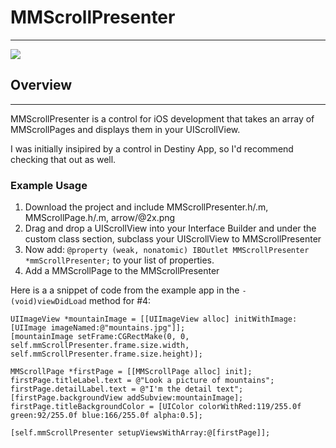 # MMScrollPresenter
---

![](file:///Users/mmalleo/Desktop/Personal%20Projects/MMScrollPresenter/mmScrollPresenterGif.gif)

## Overview
---
MMScrollPresenter is a control for iOS development that takes an array of MMScrollPages and displays them in your UIScrollView. 

I was initially insipired by a control in Destiny App, so I'd recommend checking that out as well.

### Example Usage

1. Download the project and include MMScrollPresenter.h/.m, MMScrollPage.h/.m, arrow/@2x.png
2. Drag and drop a UIScrollView into your Interface Builder and under the custom class section, subclass your UIScrollView to MMScrollPresenter
3. Now add: `@property (weak, nonatomic) IBOutlet MMScrollPresenter *mmScrollPresenter;` to your list of properties.
4. Add a MMScrollPage to the MMScrollPresenter

Here is a a snippet of code from the example app in the `- (void)viewDidLoad` method for #4:
	
	UIImageView *mountainImage = [[UIImageView alloc] initWithImage:[UIImage imageNamed:@"mountains.jpg"]];
    [mountainImage setFrame:CGRectMake(0, 0, self.mmScrollPresenter.frame.size.width, self.mmScrollPresenter.frame.size.height)];
    
    MMScrollPage *firstPage = [[MMScrollPage alloc] init];
    firstPage.titleLabel.text = @"Look a picture of mountains";
    firstPage.detailLabel.text = @"I'm the detail text";
    [firstPage.backgroundView addSubview:mountainImage];
    firstPage.titleBackgroundColor = [UIColor colorWithRed:119/255.0f green:92/255.0f blue:166/255.0f alpha:0.5];
    
    [self.mmScrollPresenter setupViewsWithArray:@[firstPage]];